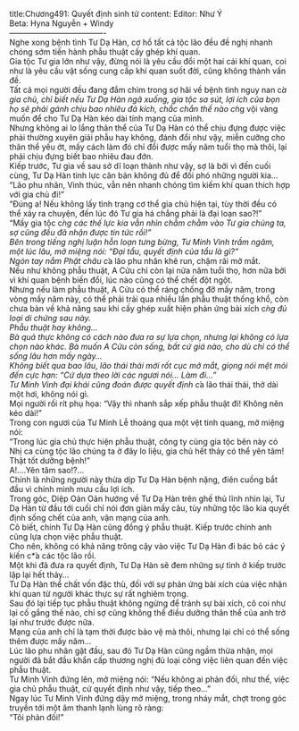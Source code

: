 title:Chương491: Quyết định sinh tử
content:
Editor: Như Ý<br>Beta: Hyna Nguyễn + Windy<br>————————————-<br>Nghe xong bệnh tình Tư Dạ Hàn, cơ hồ tất cả tộc lão đều đề nghị nhanh chóng sớm tiến hành phẫu thuật cấy ghép khí quan.<br>Gia tộc Tư gia lớn như vậy, đừng nói là yêu cầu đổi một hai cái khí quan, coi như là yêu cầu vật sống cung cấp khí quan suốt đời, cũng không thành vấn đề.<br>Tất cả mọi người đều đang đắm chìm trong sợ hãi về bệnh tình nguy nan c*̉a gia chủ, chỉ biết nếu Tư Dạ Hàn ngã xuống, gia tộc sa sút, lợi ích của bọn họ sẽ phải gánh chịu bao nhiêu đả kích, chắc chắn thế nào c*̃ng vội vàng muốn để cho Tư Dạ Hàn kéo dài tính mạng của mình.<br>Nhưng không ai lo lắng thân thể của Tư Dạ Hàn có thể chịu đựng được việc phải thường xuyên giải phẫu hay không, đánh đổi như vậy, miễn cưỡng cho thân thể yếu ớt, mấy cách làm đó chỉ đổi được mấy năm tuổi thọ mà thôi, lại phải chịu đựng biết bao nhiêu đau đớn.<br>Kiếp trước, Tư gia về sau sở dĩ loạn thành như vậy, sợ là bởi vì đến cuối cùng, Tư Dạ Hàn tinh lực căn bản không đủ để đối phó những người kia…<br>“Lão phu nhân, Vinh thúc, vẫn nên nhanh chóng tìm kiếm khí quan thích hợp với gia chủ đi!”<br>“Đúng a! Nếu không lấy tình trạng cơ thể gia chủ hiện tại, tùy thời đều có thể xảy ra chuyện, đến lúc đó Tư gia há chẳng phải là đại loạn sao?!”<br>“Mấy gia tộc c*̀ng các thế lực kia vẫn nhìn chằm chằm vào Tư gia chúng ta, sợ cũng đều đã nhận được tin tức rồi!”<br>Bên trong tiếng nghị luận hỗn loạn tưng bừng, Tư Minh Vinh trầm ngâm, một lúc lâu, mở miệng nói: “Đại tẩu, quyết định của tẩu là gì?”<br>Ngón tay nắm Phật châu c*̉a lão phu nhân khẽ run, chậm rãi mở mắt.<br>Nếu như không phẫu thuật, A Cửu chỉ còn lại nửa năm tuổi thọ, hơn nữa bởi vì khí quan bệnh biến đổi, lúc nào cũng có thể chết đột ngột.<br>Nhưng nếu làm phẫu thuật, A Cửu có thể ráng chống đỡ mấy năm, trong vòng mấy năm này, có thể phải trải qua nhiều lần phẫu thuật thống khổ, còn chưa bàn về khả năng sau khi cấy ghép xuất hiện phản ứng bài xích c*̀ng đủ loại di chứng sau này.<br>Phẫu thuật hay không…<br>Bà quả thực không có cách nào đưa ra sự lựa chọn, nhưng lại không có lựa chọn nào khác. Bà muốn A Cửu còn sống, bất cứ giá nào, cho dù chỉ có thể sống lâu hơn mấy ngày…<br>Không biết qua bao lâu, lão thái thái mới rốt cục mở mắt, giọng nói mệt mỏi đến cực hạn: “Cứ dựa theo lời các ngươi nói… Làm đi…”<br>Tư Minh Vinh đại khái cũng đoán được quyết định c*̉a lão thái thái, thở dài một hơi, không nói gì.<br>Mọi người rối rít phụ họa: “Vậy thì nhanh sắp xếp phẫu thuật đi! Không nên kéo dài!”<br>Trong con ngươi của Tư Minh Lễ thoáng qua một vệt tinh quang, mở miệng nói:<br>“Trong lúc gia chủ thực hiện phẫu thuật, công ty cùng gia tộc bên này có Nhị ca cùng tộc lão chúng ta ở đây lo liệu, gia chủ hết thảy có thể yên tâm! Thật tốt dưỡng bệnh!”<br>A!….Yên tâm sao!?…<br>Chính là những người này thừa dịp Tư Dạ Hàn bệnh nặng, điên cuồng bắt đầu vì chính mình mưu cầu lợi ích.<br>Trong góc, Diệp Oản Oản hướng về Tư Dạ Hàn trên ghế thủ lĩnh nhìn lại, Tư Dạ Hàn từ đầu tới cuối chỉ nói đơn giản mấy câu, tùy những tộc lão kia quyết định sống chết của anh, vận mạng của anh.<br>Cô biết, chính Tư Dạ Hàn cũng đồng ý phẫu thuật. Kiếp trước chính anh cũng lựa chọn việc phẫu thuật.<br>Cho nên, không có khả năng trông cậy vào việc Tư Dạ Hàn đi bác bỏ các ý kiến c*̉a các tộc lão rồi.<br>Một khi đã đưa ra quyết định, Tư Dạ Hàn sẽ đem những sự tình ở kiếp trước lặp lại hết thảy…<br>Tư Dạ Hàn thể chất vốn đặc thù, đối với sự phản ứng bài xích của việc nhận khí quan từ người khác thực sự rất nghiêm trọng.<br>Sau đó lại tiếp tục phẫu thuật không ngừng để tránh sự bài xích, cô coi như lại cố gắng thế nào, chỉ sợ cũng không thể điều dưỡng thân thể của anh trở lại như trước được nữa.<br>Mạng của anh chỉ là tạm thời được bảo vệ mà thôi, nhưng lại chỉ có thể sống thêm được mấy năm…<br>Lúc lão phu nhân gật đầu, sau đó Tư Dạ Hàn cũng ngầm thừa nhận, mọi người đã bắt đầu khẩn cấp thương nghị đủ loại công việc liên quan đến việc phẫu thuật.<br>Tư Minh Vinh đứng lên, mở miệng nói: “Nếu không ai phản đối, như thế, việc gia chủ phẫu thuật, cứ quyết định như vậy, tiếp theo…”<br>Ngay lúc Tư Minh Vinh đứng dậy mở miệng, trong nháy mắt, chợt trong góc truyền tới một âm thanh lạnh lùng rõ ràng:<br>“Tôi phản đối!”